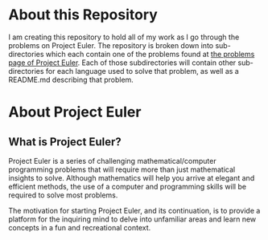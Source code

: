 About this Repository
=====================

I am creating this repository to hold all of my work as I go through the
problems on Project Euler. The repository is broken down into
sub-directories which each contain one of the problems found at
[the problems page of Project Euler](http://projecteuler.net/problems).
Each of those subdirectories will contain other sub-directories for each
language used to solve that problem, as well as a README.md describing
that problem.

About Project Euler
===================

What is Project Euler?
----------------------

Project Euler is a series of challenging mathematical/computer
programming problems that will require more than just mathematical
insights to solve. Although mathematics will help you arrive at elegant
and efficient methods, the use of a computer and programming skills will
be required to solve most problems.

The motivation for starting Project Euler, and its continuation, is to
provide a platform for the inquiring mind to delve into unfamiliar areas
and learn new concepts in a fun and recreational context.


